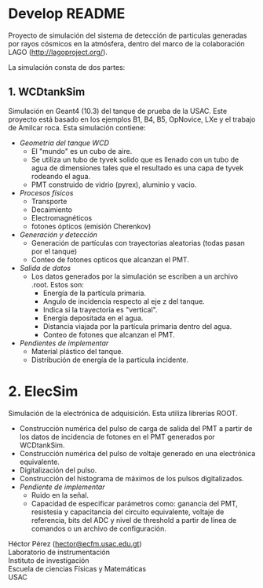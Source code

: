# Develop README

Proyecto de simulación del sistema de detección de particulas generadas por rayos cósmicos en la atmósfera, dentro del marco de la colaboración LAGO (http://lagoproject.org/).

La simulación consta de dos partes:
## 1. **WCDtankSim**
Simulación en Geant4 (10.3) del tanque de prueba de la USAC. Este proyecto está basado en los ejemplos B1, B4, B5, OpNovice, LXe y el trabajo de Amilcar roca. Esta simulación contiene:
* *Geometría del tanque WCD*
  * El "mundo" es un cubo de aire.
  * Se utiliza un tubo de tyvek solido que es llenado con un tubo de agua de dimensiones tales que el resultado es una capa de tyvek rodeando el agua.
  * PMT construido de vidrio (pyrex), aluminio y vacio.
* *Procesos físicos*
  * Transporte
  * Decaimiento
  * Electromagnéticos
  * fotones ópticos (emisión Cherenkov)
* *Generación y detección*
  * Generación de partículas con trayectorias aleatorias (todas pasan por el tanque)
  * Conteo de fotones opticos que alcanzan el PMT.
* *Salida de datos*
  * Los datos generados por la simulación se escriben a un archivo .root. Estos son:
	* Energía de la partícula primaria.
	* Angulo de incidencia respecto al eje z del tanque.
	* Indica si la trayectoria es "vertical".
	* Energía depositada en el agua.
	* Distancia viajada por la partícula primaria dentro del agua.
	* Conteo de fotones que alcanzan el PMT.
* *Pendientes de implementar*
  * Material plástico del tanque.
  * Distribución de energía de la partícula incidente.
# 2. **ElecSim**
Simulación de la electrónica de adquisición. Esta utiliza librerías ROOT.
 * Construcción numérica del pulso de carga de salida del PMT a partir de los datos de incidencia de fotones en el PMT generados por WCDtankSim.
 * Construcción numérica del pulso de voltaje generado en una electrónica equivalente.
 * Digitalización del pulso.
 * Construcción del histograma de máximos de los pulsos digitalizados.
 * *Pendiente de implementar*
   * Ruido en la señal.
   * Capacidad de especificar parámetros como: ganancia del PMT, resistesia y capacitancia del circuito equivalente, voltaje de referencia, bits del ADC y nivel de threshold a partir de línea de comandos o un archivo de configuración.


Héctor Pérez (hector@ecfm.usac.edu.gt)  
Laboratorio de instrumentación  
Instituto de investigación  
Escuela de ciencias Físicas y Matemáticas  
USAC  
